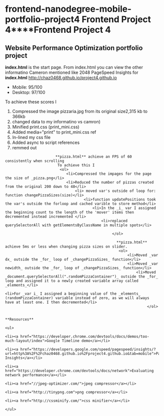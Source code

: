 **frontend-nanodegree-mobile-portfolio-project4**
**Frontend Project 4****Frontend Project 4**
=======
## Website Performance Optimization portfolio project

**index.html** is the start page. From index.html you can view the other informatino Cameron mentioned like 2048 
PageSpeed Insights for **index.html**  http://chaz0468.github.io/project4.github.io
<ul>
	<li>Mobile: 95/100</li>
		<li>Desktop: 97/100</li>
		</ul>
		To achieve these scores I 
		<ol>
			<li>Compressed the image pizzaria.jpg from its original size2,315 kb to 366kb</li>
			    <li>changed data to my informatino vs camron)</li>
			        <li>Minified print.css (print_mini.css)</li>
				    <li>Added media="print" to print_mini.css ref</li>
				        <li>In-lined my css file</li>
					    <li>Added async to script references</li>
					        <li>remmed out <link href="http://fonts.googleapis.com/css?family=Open+Sans:400,700" rel="stylesheet"></li>
						 </ol>
						  
						   **pizza.html** achieve an FPS of 60 consistently when scrolling
						    To achieve this I 
						     <ol>
						      	<li>Compressed the impages for the page the size of _pizza.png</li>
							 	<li>Reduced the number of pizzas created from the original 200 down to 48</li>
								 	<li> moved var's outside of loop for: function changePizzaSizes(size)</li>
									 	<li>function updatePositions took the var's outside the forloop and cached varible to store method</li>
										 	<li>In the _i_ var I assigned the beginning count to the length of the 'mover' items then decremented instead incremented </li>
											 	<li>replaced querySelectorAll with getElementsByClassName in multiple spots</li>
												 	
													 </ol>
													  
													   **pizza.html** achieve 5ms or less when changing pizza sizes on slider. 
													    <ol>
													     	<li>Moved _var dx_ outside the _for_ loop of _changePizzaSizes_ function</li>
														 	<li>Moved _var newidth_ outside the _for_ loop of _changePizzaSizes_ function</li>
															 	<li>Moved _document.querySelectorAll(".randomPizzaContainer")_ outside the _for_ loop and assigned it to a newly created variable array called _elements_</li>
																 	<li>For _var i_ I assigned a beginning value of the _elements_ (randomPizzaContainer) variable instead of zero, as we will always have at least one. I then decremented</li>
																	 </ol>
																	  
																	   **Resources**
																	    <ul>
																	     	<li><a href="https://developer.chrome.com/devtools/docs/demos/too-much-layout/index">Google Timeline demo</a></li>
																		 	<li><a href="https://developers.google.com/speed/pagespeed/insights/?url=http%3A%2F%2Fchaz0468.github.io%2Fproject4.github.io&tab=mobile">PageSpeed Insights</a></li>
																			 	<li><a href="https://developer.chrome.com/devtools/docs/network">Evaluating network performance</a></li>
																				 	<li><a href="//jpeg-optimizer.com/">jpeg compressor</a></li>
																					 	<li><a href="http://tinypng.com">png compressor</a></li>
																						 	<li><a href="http://cssminify.com/">css minifier</a></li>
																							 </ul>


